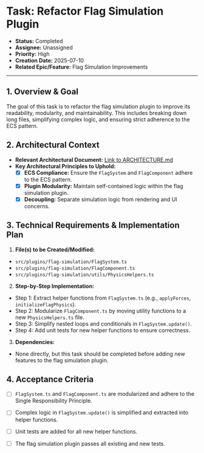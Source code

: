 # Task: Refactor Flag Simulation Plugin

- **Status:** Completed
- **Assignee:** Unassigned
- **Priority:** High
- **Creation Date:** 2025-07-10
- **Related Epic/Feature:** Flag Simulation Improvements

---

## 1. Overview & Goal

The goal of this task is to refactor the flag simulation plugin to improve its readability, modularity, and maintainability. This includes breaking down long files, simplifying complex logic, and ensuring strict adherence to the ECS pattern.

## 2. Architectural Context

- **Relevant Architectural Document:** [Link to ARCHITECTURE.md](./../architecture/ARCHITECTURE.md)
- **Key Architectural Principles to Uphold:**
  - [x] **ECS Compliance:** Ensure the `FlagSystem` and `FlagComponent` adhere to the ECS pattern.
  - [x] **Plugin Modularity:** Maintain self-contained logic within the flag simulation plugin.
  - [x] **Decoupling:** Separate simulation logic from rendering and UI concerns.

## 3. Technical Requirements & Implementation Plan

1.  **File(s) to be Created/Modified:**

  - `src/plugins/flag-simulation/FlagSystem.ts`
  - `src/plugins/flag-simulation/FlagComponent.ts`
  - `src/plugins/flag-simulation/utils/PhysicsHelpers.ts`

2.  **Step-by-Step Implementation:**

  - Step 1: Extract helper functions from `FlagSystem.ts` (e.g., `applyForces`, `initializeFlagPhysics`).
  - Step 2: Modularize `FlagComponent.ts` by moving utility functions to a new `PhysicsHelpers.ts` file.
  - Step 3: Simplify nested loops and conditionals in `FlagSystem.update()`.
  - Step 4: Add unit tests for new helper functions to ensure correctness.

3.  **Dependencies:**
  - None directly, but this task should be completed before adding new features to the flag simulation plugin.

## 4. Acceptance Criteria

- [ ] `FlagSystem.ts` and `FlagComponent.ts` are modularized and adhere to the Single Responsibility Principle.
- [ ] Complex logic in `FlagSystem.update()` is simplified and extracted into helper functions.
- [ ] Unit tests are added for all new helper functions.
- [ ] The flag simulation plugin passes all existing and new tests.

